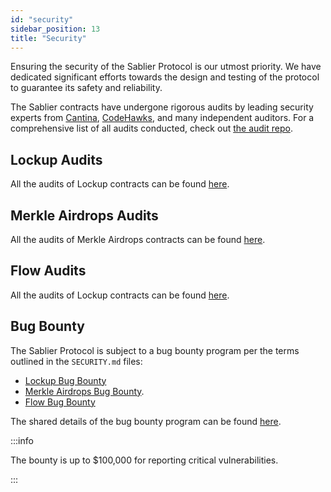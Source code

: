 ```yaml
---
id: "security"
sidebar_position: 13
title: "Security"
---
```


Ensuring the security of the Sablier Protocol is our utmost priority. We have dedicated significant efforts towards the
design and testing of the protocol to guarantee its safety and reliability.

The Sablier contracts have undergone rigorous audits by leading security experts from [Cantina](https://cantina.xyz/),
[CodeHawks](https://codehawks.cyfrin.io/), and many independent auditors. For a comprehensive list of all audits
conducted, check out [the audit repo](https://github.com/sablier-labs/audits/).

## Lockup Audits

All the audits of Lockup contracts can be found [here](https://github.com/sablier-labs/audits/blob/main/lockup).

## Merkle Airdrops Audits

All the audits of Merkle Airdrops contracts can be found
[here](https://github.com/sablier-labs/audits/tree/main/airdrops).

## Flow Audits

All the audits of Lockup contracts can be found [here](https://github.com/sablier-labs/audits/blob/main/flow).

## Bug Bounty

The Sablier Protocol is subject to a bug bounty program per the terms outlined in the `SECURITY.md` files:

- [Lockup Bug Bounty](https://github.com/sablier-labs/lockup/blob/main/SECURITY.md)
- [Merkle Airdrops Bug Bounty](https://github.com/sablier-labs/airdrops/blob/main/SECURITY.md).
- [Flow Bug Bounty](https://github.com/sablier-labs/flow/blob/main/SECURITY.md)

The shared details of the bug bounty program can be found [here](https://sablier.notion.site/bug-bounty).

:::info

The bounty is up to $100,000 for reporting critical vulnerabilities.

:::
